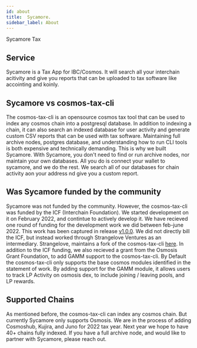 ```yaml
---
id: about
title:  Sycamore.
sidebar_label: About
---
```


Sycamore Tax

## Service

Sycamore is a Tax App for IBC/Cosmos.  It will search all your interchain acitivity and give you reports that can be uploaded to tax software like accointing and koinly.

## Sycamore vs cosmos-tax-cli
The cosmos-tax-cli is an opensource cosmos tax tool that can be used to index any cosmos chain into a postgresql database.  In addition to indexing a chain, it can also search an indexed database for user activity and generate custom CSV reports that can be used with tax software.  Maintaining full archive nodes, postgres database, and understanding how to run CLI tools is both expensive and technically demanding.  This is why we built Sycamore. With Sycamore, you don't need to find or run archive nodes, nor maintain your own databases.  All you do is connect your wallet to sycamore, and we do the rest.  We search all of our databases for chain activity aon your address nd give you a custom report.

## Was Sycamore funded by the community
Sycamore was not funded by the community.  However, the cosmos-tax-cli was funded by the ICF (Interchain Foundation).  We started development on it on February 2022, and contintue to actively develop it.  We have recieved one round of funding for the development work we did between feb-june 2022. This work has been captured in release [v1.0.0](https://github.com/DefiantLabs/cosmos-tax-cli/releases/tag/v1.0.0). We did not directly bill the ICF, but instead worked through Strangelove Ventures as an intermediary.  Strangelove, maintains a fork of the cosmos-tax-cli [here](https://github.com/strangelove-ventures/cosmos-tax-cli). In addition to the ICF funding, we also recieved a grant from the Osmosis Grant Foundation, to add GAMM support to the cosmos-tax-cli.  By Default the cosmos-tax-cli only supports the base cosmos modules identified in the statement of work. By adding support for the GAMM module, it allows users to track LP Activity on osmosis dex, to include joining / leaving pools, and LP rewards.  

## Supported Chains
As mentioned before, the cosmos-tax-cli can index any cosmos chain.  But currently Sycamore only supports Osmosis. We are in the process of adding Cosmoshub, Kujira, and Juno for 2022 tax year. Next year we hope to have 40+ chains fully indexed. If you have a full archive node, and would like to partner with Sycamore, please reach out.